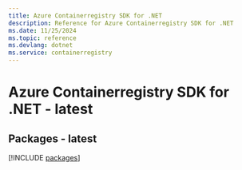 ```yaml
---
title: Azure Containerregistry SDK for .NET
description: Reference for Azure Containerregistry SDK for .NET
ms.date: 11/25/2024
ms.topic: reference
ms.devlang: dotnet
ms.service: containerregistry
---
```

# Azure Containerregistry SDK for .NET - latest
## Packages - latest
[!INCLUDE [packages](containerregistry-index.md)]